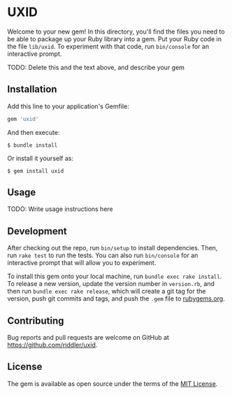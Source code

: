 # UXID

Welcome to your new gem! In this directory, you'll find the files you need to be able to package up your Ruby library into a gem. Put your Ruby code in the file `lib/uxid`. To experiment with that code, run `bin/console` for an interactive prompt.

TODO: Delete this and the text above, and describe your gem

## Installation

Add this line to your application's Gemfile:

```ruby
gem 'uxid'
```

And then execute:

    $ bundle install

Or install it yourself as:

    $ gem install uxid

## Usage

TODO: Write usage instructions here

## Development

After checking out the repo, run `bin/setup` to install dependencies. Then, run `rake test` to run the tests. You can also run `bin/console` for an interactive prompt that will allow you to experiment.

To install this gem onto your local machine, run `bundle exec rake install`. To release a new version, update the version number in `version.rb`, and then run `bundle exec rake release`, which will create a git tag for the version, push git commits and tags, and push the `.gem` file to [rubygems.org](https://rubygems.org).

## Contributing

Bug reports and pull requests are welcome on GitHub at https://github.com/riddler/uxid.


## License

The gem is available as open source under the terms of the [MIT License](https://opensource.org/licenses/MIT).
